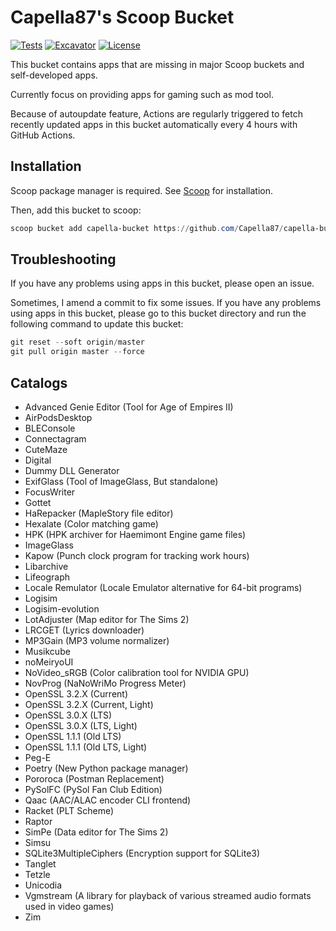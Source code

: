 # Capella87's Scoop Bucket

[![Tests](https://github.com/Capella87/capella-bucket/actions/workflows/ci.yml/badge.svg)](https://github.com/Capella87/capella-bucket/actions/workflows/ci.yml) [![Excavator](https://github.com/Capella87/capella-bucket/actions/workflows/excavator.yml/badge.svg)](https://github.com/Capella87/capella-bucket/actions/workflows/excavator.yml) [![License](https://img.shields.io/badge/license-unlicense-blue)](./LICENSE)

This bucket contains apps that are missing in major Scoop buckets and self-developed apps.

Currently focus on providing apps for gaming such as mod tool.

Because of autoupdate feature, Actions are regularly triggered to fetch recently updated apps in this bucket automatically every 4 hours with GitHub Actions.

## Installation
Scoop package manager is required. See [Scoop](https://scoop.sh/) for installation.

Then, add this bucket to scoop:
```powershell
scoop bucket add capella-bucket https://github.com/Capella87/capella-bucket
```

## Troubleshooting
If you have any problems using apps in this bucket, please open an issue.

Sometimes, I amend a commit to fix some issues. If you have any problems using apps in this bucket, please go to this bucket directory and run the following command to update this bucket:
```powershell
git reset --soft origin/master
git pull origin master --force
```

## Catalogs

* Advanced Genie Editor (Tool for Age of Empires II)
* AirPodsDesktop
* BLEConsole
* Connectagram
* CuteMaze
* Digital
* Dummy DLL Generator
* ExifGlass (Tool of ImageGlass, But standalone)
* FocusWriter
* Gottet
* HaRepacker (MapleStory file editor)
* Hexalate (Color matching game)
* HPK (HPK archiver for Haemimont Engine game files)
* ImageGlass
* Kapow (Punch clock program for tracking work hours)
* Libarchive
* Lifeograph
* Locale Remulator (Locale Emulator alternative for 64-bit programs)
* Logisim
* Logisim-evolution
* LotAdjuster (Map editor for The Sims 2)
* LRCGET (Lyrics downloader)
* MP3Gain (MP3 volume normalizer)
* Musikcube
* noMeiryoUI
* NoVideo_sRGB (Color calibration tool for NVIDIA GPU)
* NovProg (NaNoWriMo Progress Meter)
* OpenSSL 3.2.X (Current)
* OpenSSL 3.2.X (Current, Light)
* OpenSSL 3.0.X (LTS)
* OpenSSL 3.0.X (LTS, Light)
* OpenSSL 1.1.1 (Old LTS)
* OpenSSL 1.1.1 (Old LTS, Light)
* Peg-E
* Poetry (New Python package manager)
* Pororoca (Postman Replacement)
* PySolFC (PySol Fan Club Edition)
* Qaac (AAC/ALAC encoder CLI frontend)
* Racket (PLT Scheme)
* Raptor
* SimPe (Data editor for The Sims 2)
* Simsu
* SQLite3MultipleCiphers (Encryption support for SQLite3)
* Tanglet
* Tetzle
* Unicodia
* Vgmstream (A library for playback of various streamed audio formats used in video games)
* Zim
